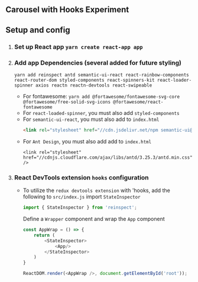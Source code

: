 ## Carousel with Hooks Experiment

## 










## Setup and config 
1) ### Set up React app `yarn create react-app app`

2) ### Add app Dependencies  (several added for future styling)
   `yarn add reinspect antd semantic-ui-react react-rainbow-components react-router-dom styled-components react-spinners-kit react-loader-spinner axios reactn reactn-devtools react-swipeable`   
    - For fontawesome:
    `yarn add @fortawesome/fontawesome-svg-core @fortawesome/free-solid-svg-icons @fortawesome/react-fontawesome`
    - For `react-loaded-spinner`, you must also add `styled-components`
    - For `semantic-ui-react`, you must also 
        add to `index.html`  
        ~~~ html 
        <link rel="stylesheet" href="//cdn.jsdelivr.net/npm semantic-ui@2.4.2/dist/semantic.min.css" />
        ~~~
    - For `Ant Design`, you must also add add to `index.html`
        ~~~
        <link rel="stylesheet" href="//cdnjs.cloudflare.com/ajax/libs/antd/3.25.3/antd.min.css" />
        ~~~    
3) ### React DevTools extension `hooks` configuration        
    - To utilize the `redux devtools extension` with 'hooks, add the following to `src/index.js`
        import `StateInspector`
        ~~~ js
        import { StateInspector } from 'reinspect';
        ~~~
        Define a `Wrapper` component and wrap the `App` component 
        ~~~ js
        const AppWrap = () => {
            return (
                <StateInspector>
                    <App/>
                </StateInspector>
            )
        }

        ReactDOM.render(<AppWrap />, document.getElementById('root'));
        ~~~    